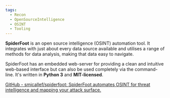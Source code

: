 ```yaml
---
tags:
  - Recon
  - OpenSourceIntelligence
  - OSINT
  - Tooling
---
```


**SpiderFoot** is an open source intelligence (OSINT) automation tool. It integrates with just about every data source available and utilises a range of methods for data analysis, making that data easy to navigate.

SpiderFoot has an embedded web-server for providing a clean and intuitive web-based interface but can also be used completely via the command-line. It's written in **Python 3** and **MIT-licensed**.

[GitHub - smicallef/spiderfoot: SpiderFoot automates OSINT for threat intelligence and mapping your attack surface.](https://github.com/smicallef/spiderfoot)